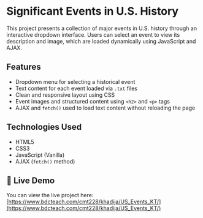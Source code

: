 # Significant Events in U.S. History

This project presents a collection of major events in U.S. history through an interactive dropdown interface. Users can select an event to view its description and image, which are loaded dynamically using JavaScript and AJAX.

##  Features

- Dropdown menu for selecting a historical event
- Text content for each event loaded via `.txt` files
- Clean and responsive layout using CSS
- Event images and structured content using `<h2>` and `<p>` tags
- AJAX and `fetch()` used to load text content without reloading the page

##  Technologies Used

- HTML5
- CSS3
- JavaScript (Vanilla)
- AJAX (`fetch()` method)


## 🔗 Live Demo

You can view the live project here:  
[https://www.bdcteach.com/cmt228/khadija/US_Events_KT/](https://www.bdcteach.com/cmt228/khadija/US_Events_KT/)


